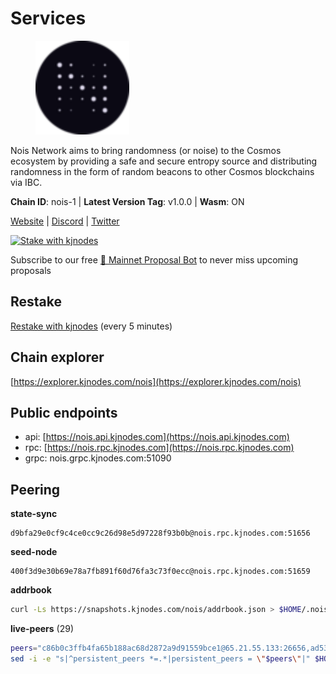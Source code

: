 # Services

<figure><img src="https://raw.githubusercontent.com/kj89/cosmos-images/main/logos/nois.png" width="150" alt=""><figcaption></figcaption></figure>

Nois Network aims to bring randomness (or noise)  to the Cosmos ecosystem by providing a safe and  secure entropy source and distributing randomness  in the form of random beacons to other Cosmos blockchains via IBC.

**Chain ID**: nois-1 | **Latest Version Tag**: v1.0.0 | **Wasm**: ON

[Website](https://nois.network) | [Discord](https://discord.gg/dHdpwtEb6F) | [Twitter](https://twitter.com/NoisRNG)

[![Stake with kjnodes](https://i.ibb.co/cr44Q8j/button-stake-with-kjnodes.png)](https://restake.app/nois/noisvaloper1fe7ju873fkknmfrmytaft93y5rlf0xcrqtp39k)

Subscribe to our free [🤖 Mainnet Proposal Bot](https://t.me/kjnodes_proposal_bot) to never miss upcoming proposals

## Restake

[Restake with kjnodes](https://restake.app/nois/noisvaloper1fe7ju873fkknmfrmytaft93y5rlf0xcrqtp39k) (every 5 minutes)
## Chain explorer
[https://explorer.kjnodes.com/nois](https://explorer.kjnodes.com/nois)

## Public endpoints

* api: [https://nois.api.kjnodes.com](https://nois.api.kjnodes.com)
* rpc: [https://nois.rpc.kjnodes.com](https://nois.rpc.kjnodes.com)
* grpc: nois.grpc.kjnodes.com:51090

## Peering

**state-sync**

```text
d9bfa29e0cf9c4ce0cc9c26d98e5d97228f93b0b@nois.rpc.kjnodes.com:51656
```

**seed-node**

```text
400f3d9e30b69e78a7fb891f60d76fa3c73f0ecc@nois.rpc.kjnodes.com:51659
```

**addrbook**
```bash
curl -Ls https://snapshots.kjnodes.com/nois/addrbook.json > $HOME/.noisd/config/addrbook.json
```

**live-peers** (29)
```bash
peers="c86b0c3ffb4fa65b188ac68d2872a9d91559bce1@65.21.55.133:26656,ad53e98a88aa0c6f724b457ad6575b83c5f4a02b@167.235.15.19:30656,95eeb1ac374e4144b05b36f6c5986472e7ef698f@135.181.209.51:26786,dd7607ce23081b71310137221ebe4610c3114bea@57.128.20.163:17356,483678c263d8ceb45b11e450628928d05c641187@194.163.167.138:60656,5cb88ba0649f0ae6e7bb7df9aa6a630702bd3643@91.107.192.45:26656,8cce0e919b1a7c42086a712748c8e84d7d7cd9ac@135.181.155.14:26656,acf21becb9397db3dc7ad29cd11993c8869d0ad3@65.21.52.246:26656,922d90c7ef1840c984fcfa387a491c8d3c4481dc@65.108.141.109:55656,9d21af60ad2568ffcb55a0bd0eb03b6cfa2644c5@49.12.120.113:26656,0ede37f273933f5f9d6644f68e51128c6332c431@65.108.11.234:26656,8ec2fee6c37c07cc5af57ec870015a0191d4707d@65.108.65.36:51656,868a44ba614de8cc09a208601f1aea4056df63c3@45.88.223.247:26656,c98c58a8cd821f8814bb995d30299e76abb485aa@142.132.194.157:26456,83e530ade685efa61579eccd9f990462cd0ff36e@5.189.157.124:21656,b26e5ac4afbadf96ad31ee3aeb5e6557f2894037@65.108.199.222:30656,3aa61724c5fde2d9778346f5f806c41508112ac5@195.154.94.166:26889,c094593ce99e795fd913f2f1f9bbb5f90d9b4e3f@91.107.219.161:26656,2e1d9305a5be27fc708ea7bc2fade939be1259e6@65.108.82.62:51656,40692288807db7ac022e24e9247cd60e7fc995c7@81.0.248.57:17356,ebc272824924ea1a27ea3183dd0b9ba713494f83@195.3.220.136:27286,6eb54f48d03c2da8ab354c99ba25c80ccdeb5127@37.27.0.53:26656,d9bfa29e0cf9c4ce0cc9c26d98e5d97228f93b0b@65.109.88.38:51656,9620f8453f34270be5fa3d458968d8bd1c997430@95.70.184.178:29656,1893178693fc4e376f8c093ae30e44e27619f79c@198.244.213.94:25156,763f4cd38f0685616b6657d9a34c1cdbf01ca90c@212.23.222.109:26456,79d98c9f14f9b4281e3431b8f292b9ce2bc231e8@109.123.251.49:26656,017ba5ab50dc434356740630d5d64d20063e8d32@54.39.128.229:26636,5538f2c7fdbf5e1c71f456c07f863d82ee814935@95.217.154.80:26656"
sed -i -e "s|^persistent_peers *=.*|persistent_peers = \"$peers\"|" $HOME/.noisd/config/config.toml
```
